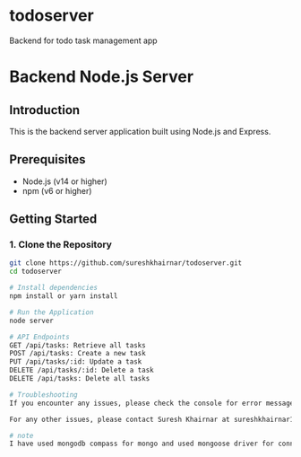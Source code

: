 # todoserver
Backend for todo task management app

# Backend Node.js Server

## Introduction
This is the backend server application built using Node.js and Express.

## Prerequisites
- Node.js (v14 or higher)
- npm (v6 or higher)

## Getting Started

### 1. Clone the Repository
```bash
git clone https://github.com/sureshkhairnar/todoserver.git
cd todoserver

# Install dependencies
npm install or yarn install

# Run the Application
node server

# API Endpoints
GET /api/tasks: Retrieve all tasks
POST /api/tasks: Create a new task
PUT /api/tasks/:id: Update a task
DELETE /api/tasks/:id: Delete a task
DELETE /api/tasks: Delete all tasks

# Troubleshooting
If you encounter any issues, please check the console for error messages and ensure that all dependencies are installed correctly.

For any other issues, please contact Suresh Khairnar at sureshkhairnar137@gmail.com.

# note
I have used mongodb compass for mongo and used mongoose driver for connection


